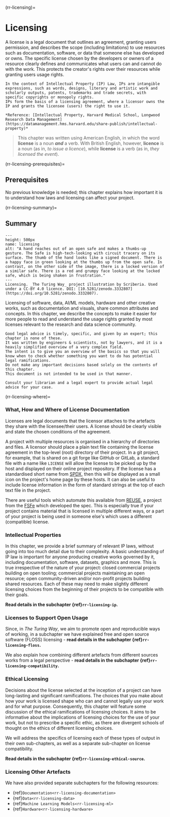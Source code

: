 (rr-licensing)=
# Licensing

A license is a legal document that outlines an agreement, granting users permission, and describes the scope (including limitations) to use resources such as documentation, software, or data that someone else has developed or owns.
The specific license chosen by the developers or owners of a resource clearly defines and communicates what users can and cannot do with the work. This protects the creator's rights over their resources while granting users usage rights.

```{note}
In the context of Intellectual Property (IP) Law, IPs are intangible expressions, such as words, designs, literary and artistic work and scholarly outputs, patents, trademarks and trade secrets, with specific copyrights or monopoly rights.
IPs form the basis of a licensing agreement, where a licensor owns the IP and grants the licensee (users) the right to use it. 

*Reference: [Intellectual Property, Harvard Medical School, Longwood Research Data Management](https://datamanagement.hms.harvard.edu/share-publish/intellectual-property)*
```

> This chapter was written using American English, in which the word **license** is a noun **_and_** a verb.
> With British English, however, **licence** is a noun (as in, _to issue a licence_), while **license** is a verb (as in, _they licensed the event_).

(rr-licensing-prerequisites)=
## Prerequisites

No previous knowledge is needed; this chapter explains how important it is to understand how laws and licensing can affect your project.

(rr-licensing-summary)=
## Summary

```{figure} ../../figures/licensing.*
---
height: 500px
name: licensing
alt: "A hand reaches out of an open safe and makes a thumbs-up gesture. The Safe is high-tech-looking with circuit tracery on its surface. The thumb of the hand looks like a signed document. There is a happy face in green looking at the thumbs up from the open safe. In contrast, on the other side of the image, there is a locked version of a similar safe. There is a red and grumpy face looking at the locked safe, which is being shaken in frustration."
---
Licensing. _The Turing Way_ project illustration by Scriberia. Used under a CC-BY 4.0 licence. DOI: [10.5281/zenodo.3332807](https://doi.org/10.5281/zenodo.3332807).
```

Licensing of software, data, AI/ML models, hardware and other creative works, such as documentation and visuals, share common attributes and concepts.
In this chapter, we describe the concepts to make it easier for more people to read and understand the usage rights granted by most licenses relevant to the research and data science community.

```{caution}
Good legal advice is timely, specific, and given by an expert; this chapter is none of these.
It was written by engineers & scientists, not by lawyers, and it is a heavily simplified overview of a very complex field.
The intent is to give you an overview of the basics so that you will know when to check whether something you want to do has potential legal ramifications.
Do not make any important decisions based solely on the contents of this chapter.
This document is not intended to be used in that manner.

Consult your librarian and a legal expert to provide actual legal advice for your case.
```

(rr-licensing-where)=
### What, How and Where of License Documentation

Licenses are legal documents that the licensor attaches to the artefacts they share with the licensee/their users.
A license should be clearly visible and state the chosen conditions of the agreement.

A project with multiple resources is organised in a hierarchy of directories and files. 
A licensor should place a plain text file containing the license agreement in the top-level (root) directory of their project.
In a git project, for example, that is shared on a git forge like GitHub or GitLab, a standard file with a name like `LICENSE` will allow the license to be picked up by the host and displayed on their online project repository.
If the license has a standardised short name from [SPDX](https://spdx.org/licenses/), then this will be displayed as a small icon on the project's home page by these hosts.
It can also be useful to include license information in the form of standard strings at the top of each text file in the project.

There are useful tools which automate this available from [REUSE](https://reuse.software/), a project from the [FSFe](https://fsfe.org/) which developed the spec.
This is especially true if your project contains material that is licensed in multiple different ways, or a part of your project is being used in someone else's which uses a different (compatible) license.

### Intellectual Properties

In this chapter, we provide a brief summary of relevant IP laws, without going into too much detail due to their complexity.
A basic understanding of IP law is important for anyone producing creative works governed by it, including documentation, software, datasets, graphics and more.
This is true irrespective of the nature of your project: closed commercial projects building on open tooling; commercial projects maintaining an open resource; open community-driven and/or non-profit projects building shared resources.
Each of these may need to make slightly different licensing choices from the beginning of their projects to be compatible with their goals.

**Read details in the subchapter {ref}`rr-licensing-ip`.**

### Licenses to Support Open Usage

Since, in *The Turing Way*, we aim to promote open and reproducible ways of working, in a subchapter we have explained free and open source software (FLOSS) licensing - **read details in the subchapter {ref}`rr-licensing-floss`.**

We also explain how combining different artefacts from different sources works from a legal perspective  - **read details in the subchapter {ref}`rr-licensing-compatibility`.**

### Ethical Licensing

Decisions about the license selected at the inception of a project can have long-lasting and significant ramifications.
The choices that you make about how your work is licensed shape who can and cannot legally use your work and for what purpose.
Consequently, this chapter will feature some discussion of the ethical ramifications of licensing choices.
It aims to be informative about the implications of licensing choices for the use of your work, but not to prescribe a specific ethic, as there are divergent schools of thought on the ethics of different licensing choices.

We will address the specifics of licensing each of these types of output in their own sub-chapters, as well as a separate sub-chapter on license compatibility.

**Read details in the subchapter {ref}`rr-licensing-ethical-source`.**

### Licensing Other Artefacts

We have also provided separate subchapters for the following resources:

- {ref}`Documentation<rr-licensing-documentation>`
- {ref}`Data<rr-licensing-data>`
- {ref}`Machine Learning Models<rr-licensing-ml>`
- {ref}`Hardware<rr-licensing-hardware>`
